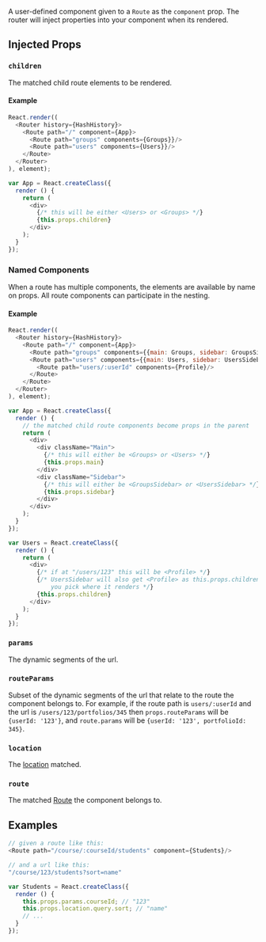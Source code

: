 A user-defined component given to a `Route` as the `component` prop. The
router will inject properties into your component when its rendered.

Injected Props
--------------

### `children`

The matched child route elements to be rendered.

#### Example

```js
React.render((
  <Router history={HashHistory}>
    <Route path="/" component={App}>
      <Route path="groups" components={Groups}}/>
      <Route path="users" components={Users}}/>
    </Route>
  </Router>
), element);

var App = React.createClass({
  render () {
    return (
      <div>
        {/* this will be either <Users> or <Groups> */}
        {this.props.children}
      </div>
    );
  }
});
```

### Named Components

When a route has multiple components, the elements are available by name
on props. All route components can participate in the nesting.

#### Example

```js
React.render((
  <Router history={HashHistory}>
    <Route path="/" component={App}>
      <Route path="groups" components={{main: Groups, sidebar: GroupsSidebar}}/>
      <Route path="users" components={{main: Users, sidebar: UsersSidebar}}>
        <Route path="users/:userId" components={Profile}/>
      </Route>
    </Route>
  </Router>
), element);

var App = React.createClass({
  render () {
    // the matched child route components become props in the parent
    return (
      <div>
        <div className="Main">
          {/* this will either be <Groups> or <Users> */}
          {this.props.main}
        </div>
        <div className="Sidebar">
          {/* this will either be <GroupsSidebar> or <UsersSidebar> */}
          {this.props.sidebar}
        </div>
      </div>
    );
  }
});

var Users = React.createClass({
  render () {
    return (
      <div>
        {/* if at "/users/123" this will be <Profile> */}
        {/* UsersSidebar will also get <Profile> as this.props.children,
            you pick where it renders */}
        {this.props.children}
      </div>
    );
  }
});
```

### `params`

The dynamic segments of the url.

### `routeParams`

Subset of the dynamic segments of the url that relate to the route the
component belongs to. For example, if the route path is `users/:userId`
and the url is `/users/123/portfolios/345` then `props.routeParams` will be
`{userId: '123'}`, and `route.params` will be `{userId: '123',
portfolioId: 345}`.

### `location`

The [location][location] matched.

### `route`

The matched [Route][Route] the component belongs to.

Examples
--------

```js
// given a route like this:
<Route path="/course/:courseId/students" component={Students}/>

// and a url like this:
"/course/123/students?sort=name"

var Students = React.createClass({
  render () {
    this.props.params.courseId; // "123"
    this.props.location.query.sort; // "name"
    // ...
  }
});
```

  [transition]:#TODO
  [Route]:#TODO
  [location]:#TODO

